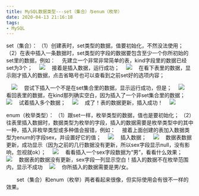 ```yaml
---
title: MySQL数据类型---set（集合）与enum（枚举）
date: 2020-04-13 21:16:18
tags:
- MySQL
---
```

set（集合）：
（1）创建表时，set类型的数据，值要初始化，不然没法使用；
（2）在表中插入一条数据时，set类型的字段的数据要包含至少一个你所初始的set里的数据，例如：
&#8195;先建立一个非常非常简单的表，kind字段里的数据已经set为3个；
&#8195;![](set1.JPG)
&#8195;接着是插入数据，运行成功；
&#8195;![](set2.JPG)
&#8195;在看下表里的数据，显示刚才插入的数据，点击省略号也可以查看到之前set好的选项内容；
<!--more-->
&#8195;![](set3.JPG)
&#8195;尝试下插入一个不是在set集合里的数据，显示运行成功，但是；
&#8195;![](set4.JPG)
&#8195;看回表里的数据，在kind那列确实空白，因为插入了一个非set集合里的数据；
&#8195;![](set5.JPG)
&#8195;试着插入多个数据；
&#8195;![](set6.JPG)
&#8195;成了！表的数据更新，插入成功！
&#8195;![](set7.JPG)

enum（枚举类型）：
（1）跟set一样，枚举类型的数据，值也是要初始化；
（2）往表里插入数据时，数据类型为枚举的字段，插入的数据需要是枚举类型中的其中一种，插入非枚举类型或多种值会报错，例如：
&#8195;接着上面创建的表加入数据类型为enum的字段sex，并设置好它的值；
&#8195;![](enum1.JPG)
&#8195;插入数据；
&#8195;![](enum2.JPG)
&#8195;数据表数据更新，成功显示（因为之前的几行数据没有更新，所以sex字段显示null，没有影响，忽视就ok）；
&#8195;![](enum3.JPG)
&#8195;看看插入一个sex字段数据为“男”，看看什么效果；
&#8195;![](enum5.JPG)
&#8195;数据表的数据没有更新，sex字段一列显示空白！插入的数据不在枚举范围内，显示不成功
&#8195;![](enum4.JPG)
&#8195;你所插入的数据需要是男/女。

&#8195;&#8195;set（集合）和enum（枚举）两者看起来很像，但实际使用会有很不一样的效果。
